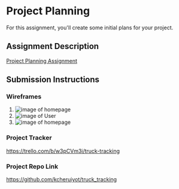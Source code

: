 # Project Planning
For this assignment, you'll create some initial plans for your project.

## Assignment Description
[Project Planning Assignment](https://education.launchcode.org/liftoff/modules/assignments/project-planning)

## Submission Instructions

### Wireframes
1. ![image of homepage](wireframes/"Homepage.png")
2. ![image of User](wireframes/"Userpage(Driver).png")
3. ![image of homepage](wireframes/"Userpage(Supervisor).png")



### Project Tracker

https://trello.com/b/w3pCVm3i/truck-tracking

### Project Repo Link

https://github.com/kcheruiyot/truck_tracking
